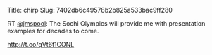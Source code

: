 Title: chirp
Slug: 7402db6c49578b2b825a533bac9ff280

RT <a href="http://twitter.com/jmspool">@jmspool</a>: The Sochi Olympics will provide me with presentation examples for decades to come.

<a href="http://t.co/qVt6t1CONL">http://t.co/qVt6t1CONL</a>
